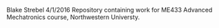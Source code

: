 Blake Strebel
4/1/2016
Repository containing work for ME433 Advanced Mechatronics course, Northwestern Universty.